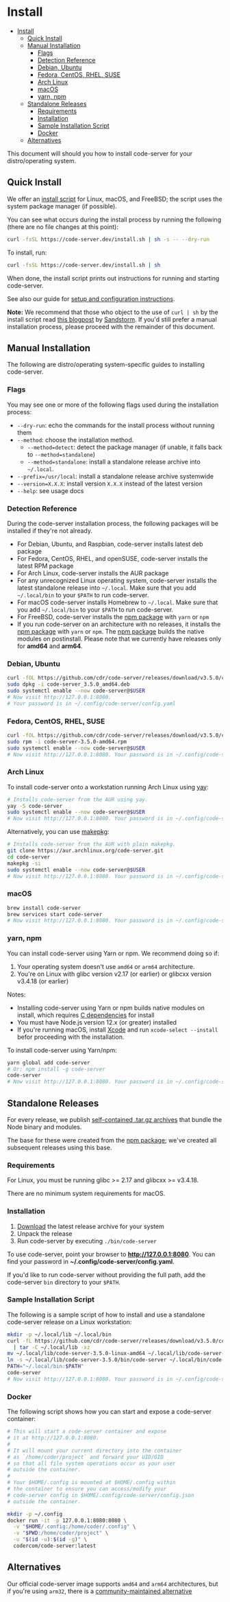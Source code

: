 <!-- START doctoc generated TOC please keep comment here to allow auto update -->
<!-- DON'T EDIT THIS SECTION, INSTEAD RE-RUN doctoc TO UPDATE -->
# Install

- [Install](#install)
  - [Quick Install](#quick-install)
  - [Manual Installation](#manual-installation)
    - [Flags](#flags)
    - [Detection Reference](#detection-reference)
    - [Debian, Ubuntu](#debian-ubuntu)
    - [Fedora, CentOS, RHEL, SUSE](#fedora-centos-rhel-suse)
    - [Arch Linux](#arch-linux)
    - [macOS](#macos)
    - [yarn, npm](#yarn-npm)
  - [Standalone Releases](#standalone-releases)
    - [Requirements](#requirements)
    - [Installation](#installation)
    - [Sample Installation Script](#sample-installation-script)
    - [Docker](#docker)
  - [Alternatives](#alternatives)

<!-- END doctoc generated TOC please keep comment here to allow auto update -->

This document will should you how to install code-server for your distro/operating system.

## Quick Install

We offer an [install script](./install.sh) for Linux, macOS, and FreeBSD; the script uses the system package manager (if possible).

You can see what occurs during the install process by running the following (there are no file changes at this point):

```bash
curl -fsSL https://code-server.dev/install.sh | sh -s -- --dry-run
```

To install, run:

```bash
curl -fsSL https://code-server.dev/install.sh | sh
```

When done, the install script prints out instructions for running and starting code-server.

See also our guide for [setup and configuration instructions](./docs/guide.md).

**Note:** We recommend that those who object to the use of `curl | sh` by the install script read [this blogpost](https://sandstorm.io/news/2015-09-24-is-curl-bash-insecure-pgp-verified-install) by
[Sandstorm](https://sandstorm.io). If you'd still prefer a manual installation process, please proceed with the remainder of this document.

## Manual Installation

The following are distro/operating system-specific guides to installing code-server.

### Flags

You may see one or more of the following flags used during the installation process:

- `--dry-run`: echo the commands for the install process without running them
- `--method`: choose the installation method.
  - `--method=detect`: detect the package manager (if unable, it falls back to `--method=standalone`)
  - `--method=standalone`: install a standalone release archive into `~/.local`.
- `--prefix=/usr/local`: install a standalone release archive systemwide
- `--version=X.X.X`: install version `X.X.X` instead of the latest version
- `--help`: see usage docs

### Detection Reference

During the code-server installation process, the following packages will be installed if they're not already.

- For Debian, Ubuntu, and Raspbian, code-server installs latest deb package
- For Fedora, CentOS, RHEL, and openSUSE, code-server installs the latest RPM package
- For Arch Linux, code-server installs the AUR package
- For any unrecognized Linux operating system, code-server installs the latest standalone release into `~/.local`. Make sure that you add `~/.local/bin` to your `$PATH` to run code-server.
- For macOS code-server installs Homebrew to `~/.local`. Make sure that you add `~/.local/bin` to your `$PATH` to run code-server.
- For FreeBSD, code-server installs the [npm package](#yarn-npm) with `yarn` or `npm`
- If you run code-server on an architecture with no releases, it installs the [npm package](#yarn-npm) with `yarn` or `npm`. The [npm package](#yarn-npm) builds the native modules on postinstall. Please note that we currently have releases only for **amd64** and **arm64**.

### Debian, Ubuntu

```bash
curl -fOL https://github.com/cdr/code-server/releases/download/v3.5.0/code-server_3.5.0_amd64.deb
sudo dpkg -i code-server_3.5.0_amd64.deb
sudo systemctl enable --now code-server@$USER
# Now visit http://127.0.0.1:8080.
# Your password is in ~/.config/code-server/config.yaml
```

### Fedora, CentOS, RHEL, SUSE

```bash
curl -fOL https://github.com/cdr/code-server/releases/download/v3.5.0/code-server-3.5.0-amd64.rpm
sudo rpm -i code-server-3.5.0-amd64.rpm
sudo systemctl enable --now code-server@$USER
# Now visit http://127.0.0.1:8080. Your password is in ~/.config/code-server/config.yaml
```

### Arch Linux

To install code-server onto a workstation running Arch Linux using [yay](https://aur.archlinux.org/packages/yay/):

```bash
# Installs code-server from the AUR using yay.
yay -S code-server
sudo systemctl enable --now code-server@$USER
# Now visit http://127.0.0.1:8080. Your password is in ~/.config/code-server/config.yaml
```

Alternatively, you can use [makepkg](https://wiki.archlinux.org/index.php/Makepkg):

```bash
# Installs code-server from the AUR with plain makepkg.
git clone https://aur.archlinux.org/code-server.git
cd code-server
makepkg -si
sudo systemctl enable --now code-server@$USER
# Now visit http://127.0.0.1:8080. Your password is in ~/.config/code-server/config.yaml
```

### macOS

```bash
brew install code-server
brew services start code-server
# Now visit http://127.0.0.1:8080. Your password is in ~/.config/code-server/config.yaml
```

### yarn, npm

You can install code-server using Yarn or npm. We recommend doing so if:

1. Your operating system doesn't use `amd64` or `arm64` architecture.
2. You're on Linux with glibc version v2.17 (or earlier) or glibcxx version v3.4.18 (or earlier)

Notes:

- Installing code-server using Yarn or npm builds native modules on install, which requires [C dependencies](./npm.md) for install
- You must have Node.js version 12.x (or greater) installed
- If you're running macOS, install [Xcode](https://developer.apple.com/xcode/downloads/) and run `xcode-select --install` befor proceeding with the installation.

To install code-server using Yarn/npm:

```bash
yarn global add code-server
# Or: npm install -g code-server
code-server
# Now visit http://127.0.0.1:8080. Your password is in ~/.config/code-server/config.yaml
```

## Standalone Releases

For every release, we publish [self-contained .tar.gz archives](https://github.com/cdr/code-server/releases) that bundle the Node binary and modules.

The base for these were created from the [npm package](#yarn-npm); we've created all subsequent releases using this base.

### Requirements

For Linux, you must be running glibc >= 2.17 and glibcxx >= v3.4.18.

There are no minimum system requirements for macOS.

### Installation

1. [Download](https://github.com/cdr/code-server/releases) the latest release archive for your system
2. Unpack the release
3. Run code-server by executing `./bin/code-server`

To use code-server, point your browser to **http://127.0.0.1:8080**. You can find your password in **~/.config/code-server/config.yaml**.

If you'd like to run code-server without providing the full path, add the code-server `bin` directory to your `$PATH`.

### Sample Installation Script

The following is a sample script of how to install and use a standalone code-server release on a Linux workstation:

```bash
mkdir -p ~/.local/lib ~/.local/bin
curl -fL https://github.com/cdr/code-server/releases/download/v3.5.0/code-server-3.5.0-linux-amd64.tar.gz \
  | tar -C ~/.local/lib -xz
mv ~/.local/lib/code-server-3.5.0-linux-amd64 ~/.local/lib/code-server-3.5.0
ln -s ~/.local/lib/code-server-3.5.0/bin/code-server ~/.local/bin/code-server
PATH="~/.local/bin:$PATH"
code-server
# Now visit http://127.0.0.1:8080. Your password is in ~/.config/code-server/config.yaml
```

### Docker

The following script shows how you can start and expose a code-server container:

```bash
# This will start a code-server container and expose
# it at http://127.0.0.1:8080.
#
# It will mount your current directory into the container
# as `/home/coder/project` and forward your UID/GID
# so that all file system operations occur as your user
# outside the container.
#
# Your $HOME/.config is mounted at $HOME/.config within
# the container to ensure you can access/modify your
# code-server config in $HOME/.config/code-server/config.json
# outside the container.

mkdir -p ~/.config
docker run -it -p 127.0.0.1:8080:8080 \
  -v "$HOME/.config:/home/coder/.config" \
  -v "$PWD:/home/coder/project" \
  -u "$(id -u):$(id -g)" \
  codercom/code-server:latest
```

## Alternatives

Our official code-server image supports `amd64` and `arm64` architectures, but if you're using `arm32`, there is a [community-maintained alternative](https://hub.docker.com/r/linuxserver/code-server)
